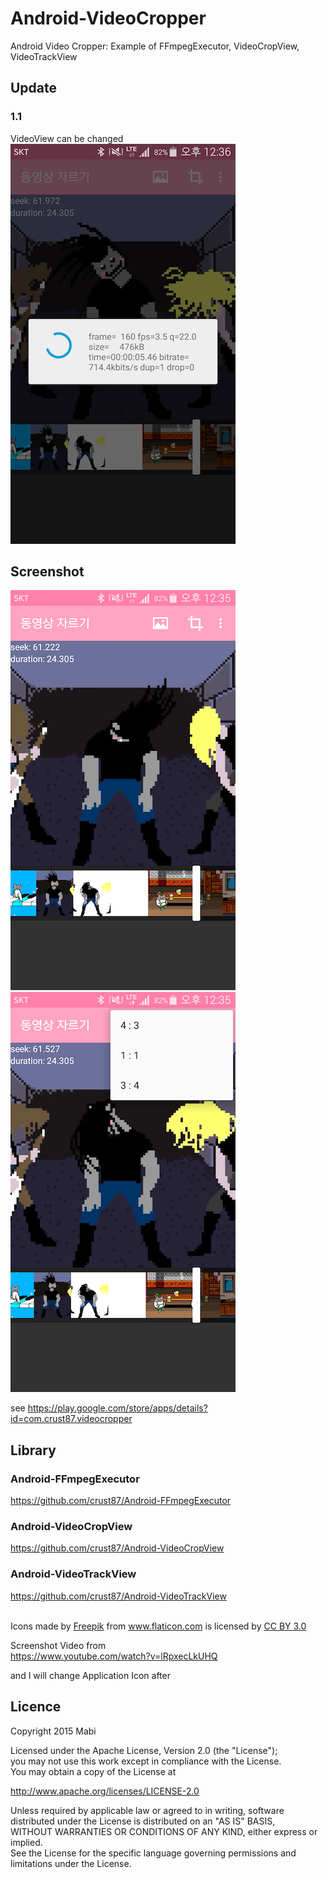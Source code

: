 # Android-VideoCropper
Android Video Cropper: Example of FFmpegExecutor, VideoCropView, VideoTrackView

## Update
### 1.1
VideoView can be changed<br />
 ![](./Screenshot4.png)

## Screenshot
![](./Screenshot2.png) ![](./Screenshot3.png)

see
https://play.google.com/store/apps/details?id=com.crust87.videocropper

## Library
### Android-FFmpegExecutor
https://github.com/crust87/Android-FFmpegExecutor

### Android-VideoCropView
https://github.com/crust87/Android-VideoCropView

### Android-VideoTrackView
https://github.com/crust87/Android-VideoTrackView

<br />
<div>Icons made by <a href="http://www.freepik.com" title="Freepik">Freepik</a> from <a href="http://www.flaticon.com" title="Flaticon">www.flaticon.com</a> is licensed by <a href="http://creativecommons.org/licenses/by/3.0/" title="Creative Commons BY 3.0">CC BY 3.0</a></div>

Screenshot Video from<br />
https://www.youtube.com/watch?v=lRpxecLkUHQ<br />

and I will change Application Icon after

## Licence
Copyright 2015 Mabi

Licensed under the Apache License, Version 2.0 (the "License");<br/>
you may not use this work except in compliance with the License.<br/>
You may obtain a copy of the License at

http://www.apache.org/licenses/LICENSE-2.0

Unless required by applicable law or agreed to in writing, software<br/>
distributed under the License is distributed on an "AS IS" BASIS,<br/>
WITHOUT WARRANTIES OR CONDITIONS OF ANY KIND, either express or implied.<br/>
See the License for the specific language governing permissions and<br/>
limitations under the License.
